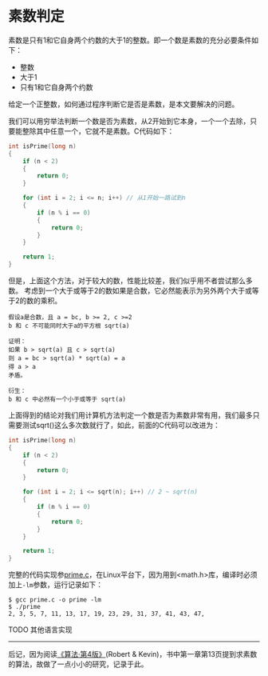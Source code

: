 # 素数判定

素数是只有1和它自身两个约数的大于1的整数。即一个数是素数的充分必要条件如下：

* 整数
* 大于1
* 只有1和它自身两个约数

给定一个正整数，如何通过程序判断它是否是素数，是本文要解决的问题。

我们可以用穷举法判断一个数是否为素数，从2开始到它本身，一个一个去除，只要能整除其中任意一个，它就不是素数。C代码如下：

```c
int isPrime(long n)
{
    if (n < 2)
    {
        return 0;
    }

    for (int i = 2; i <= n; i++) // 从1开始一路试到n
    {
        if (n % i == 0)
        {
            return 0;
        }
    }

    return 1;
}
```

但是，上面这个方法，对于较大的数，性能比较差，我们似乎用不者尝试那么多数。
考虑到一个大于或等于2的数如果是合数，它必然能表示为另外两个大于或等于2的数的乘积。

```text
假设a是合数，且 a = bc, b >= 2, c >=2
b 和 c 不可能同时大于a的平方根 sqrt(a)

证明：
如果 b > sqrt(a) 且 c > sqrt(a)
则 a = bc > sqrt(a) * sqrt(a) = a
得 a > a
矛盾。

衍生：
b 和 c 中必然有一个小于或等于 sqrt(a)
```

上面得到的结论对我们用计算机方法判定一个数是否为素数非常有用，我们最多只需要测试sqrt()这么多次数就行了，如此，前面的C代码可以改进为：

```c
int isPrime(long n)
{
    if (n < 2)
    {
        return 0;
    }

    for (int i = 2; i <= sqrt(n); i++) // 2 ~ sqrt(n)
    {
        if (n % i == 0)
        {
            return 0;
        }
    }

    return 1;
}
```

完整的代码实现参[prime.c](prime.c)，在Linux平台下，因为用到<math.h>库，编译时必须加上``-lm``参数，运行记录如下：

```text
$ gcc prime.c -o prime -lm
$ ./prime 
2, 3, 5, 7, 11, 13, 17, 19, 23, 29, 31, 37, 41, 43, 47,
```

TODO 其他语言实现

---

后记，因为阅读[《算法·第4版》](https://book.douban.com/subject/19952400/)(Robert & Kevin)，书中第一章第13页提到求素数的算法，故做了一点小小的研究，记录于此。

